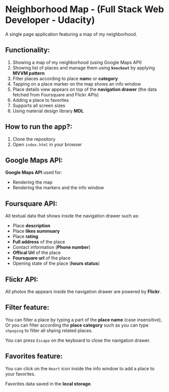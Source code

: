 # Neighborhood Map - (Full Stack Web Developer - Udacity) 

A single page application featuring a map of my neighborhood.

## Functionality:
1. Showing a map of my neighborhood (using Google Maps API)
2. Showing list of places and manage them using **`knockout`** by applying **MVVM pattern**
3. Filter places according to place **nam**e or **category**
4. Tapping on a place marker on the map shows an info window
5. Place details view appears on top of the **navigation drawer** (the data fetched from Foursquare and Flickr APIs)
6. Adding a place to favorites
7. Supports all screen sizes
8. Using material design library **MDL**

## How to run the app?:
1. Clone the repository
2. Open `index.html` in your browser

## Google Maps API:
**Google Maps API** used for:
* Rendering the map
* Rendering the markers and the info window

## Foursquare API:
All textual data that shows inside the navigation drawer such as:
* Place **description**
* Place **likes summuary**
* Place **rating**
* **Full address** of the place
* Contact information (**Phone number**)
* **Offical Url** of the place
* **Foursquare url** of the place
* Opening state of the place (**hours status**)

## Flickr API:
All photos the appears inside the navigation drawer are powered by **Flickr**.

## Filter feature:
You can filter a place by typing a part of the **place name** (case insensitive), Or you can filter according the **place category** such as you can type `shpoping` to filter all shping related places.

You can press `Escape` on the keyboard to close the navigation drawer.

## Favorites feature:
You can click on the `Heart` icon inside the info window to add a place to your favorites.

Favorites data saved in the **local storage**.
